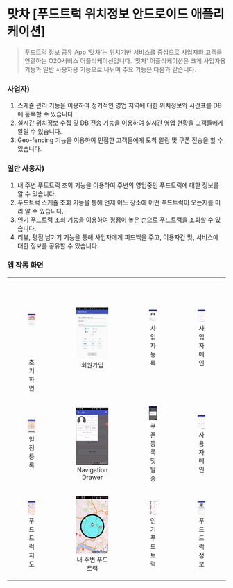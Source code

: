 # 맛차 [푸드트럭 위치정보 안드로이드 애플리케이션]

> 푸드트럭 정보 공유 App ‘맛차’는 위치기반 서비스를 중심으로 사업자와 고객을 연결하는 O2O서비스 어플리케이션입니다.
> ‘맛차’ 어플리케이션은 크게 사업자용 기능과 일반 사용자용 기능으로 나뉘며 주요 기능은 다음과 같습니다.  

### 사업자)
   1.	스케쥴 관리 기능을 이용하여 정기적인 영업 지역에 대한 위치정보와 시간표를 DB에 등록할 수 있습니다.  
   2.	실시간 위치정보 수집 및 DB 전송 기능을 이용하여 실시간 영업 현황을 고객들에게 알릴 수 있습니다. 
   3.	Geo-fencing 기능을 이용하여 인접한 고객들에게 도착 알림 및 쿠폰 전송을 할 수 있습니다.

### 일반 사용자)
   1.	내 주변 푸트트럭 조회 기능을 이용하여 주변의 영업중인 푸드트럭에 대한 정보를 알 수 있습니다. 
   2.	푸드트럭 스케쥴 조회 기능을 통해 언제 어느 장소에 어떤 푸드트럭이 오는지를 미리 알 수 있습니다. 
   3.	인기 푸드트럭 조회 기능을 이용하여 평점이 높은 순으로 푸드트럭을 조회할 수 있습니다.
   4.	리뷰, 평점 남기기 기능을 통해 사업자에게 피드백을 주고, 이용자간 맛, 서비스에 대한 정보를 공유할 수 있습니다.


### 앱 작동 화면

<table>
    <tr>
        <td align="middle">
            <figure>
                <img src="./etc/1.png" width="100%" heigth="290">
                <figcaption>초기화면</figcaption>
            </figure>
        </td>
        <td align="middle">
            <figure>
                <img src="./etc/2.png" width="100%" heigth="290">
                <figcaption>회원가입</figcaption>
            </figure>
        </td>
        <td align="middle">
            <figure>
                <img src="./etc/3.png" width="100%" heigth="290">
                <figcaption>사업자 등록</figcaption>
            </figure>
        </td>
        <td align="middle">
            <figure>
                <img src="./etc/4.png" width="100%" heigth="290">
                <figcaption>사업자 메인</figcaption>
            </figure>
        </td>
    </tr>
    <tr>
        <td align="middle">
            <figure style="display:inline-block;">
                <img src="./etc/5.png" width="100%" heigth="290">
                <figcaption>일정 등록</figcaption>
            </figure>
        </td>
        <td align="middle">
            <figure style="display:inline-block;">
                <img src="./etc/6.png" width="100%" heigth="290">
                <figcaption>Navigation Drawer</figcaption>
            </figure>
        </td>
        <td align="middle">
            <figure style="display:inline-block;">
                <img src="./etc/7.png" width="100%" heigth="290">
                <figcaption>쿠폰 등록 및 발송</figcaption>
            </figure>
        </td>
        <td align="middle">
            <figure style="display:inline-block;">
                <img src="./etc/8.png" width="100%" heigth="290">
                <figcaption>사용자 메인</figcaption>
            </figure>
        </td>
    </tr>
    <tr>
        <td align="middle">
            <figure style="display:inline-block;">
                <img src="./etc/9.png" width="100%" heigth="290">
                <figcaption>푸드트럭 지도</figcaption>
            </figure>
        </td>
        <td align="middle">
            <figure style="display:inline-block;">
                <img src="./etc/10.png" width="100%" heigth="290">
                <figcaption>내 주변 푸드트럭</figcaption>
            </figure>
        </td>
        <td align="middle">
            <figure style="display:inline-block;">
                <img src="./etc/11.png" width="100%" heigth="290">
                <figcaption>인기 푸드트럭</figcaption>
            </figure>
        </td>
        <td align="middle">
            <figure style="display:inline-block;">
                <img src="./etc/12.png" width="100%" heigth="290">
                <figcaption>푸드트럭 정보</figcaption>
            </figure>
        </td>
    </tr>
</table>
